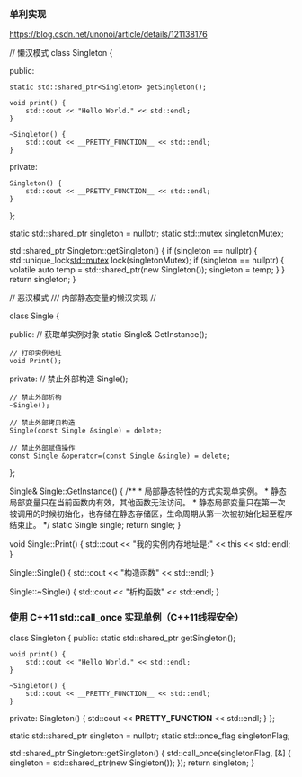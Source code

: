 ### 单利实现
https://blog.csdn.net/unonoi/article/details/121138176

// 懒汉模式
class Singleton {

public:

    static std::shared_ptr<Singleton> getSingleton();

    void print() {
        std::cout << "Hello World." << std::endl;
    }

    ~Singleton() {
        std::cout << __PRETTY_FUNCTION__ << std::endl;
    }

private:

    Singleton() {
        std::cout << __PRETTY_FUNCTION__ << std::endl;
    }
};

static std::shared_ptr<Singleton> singleton = nullptr;
static std::mutex singletonMutex;

std::shared_ptr<Singleton> Singleton::getSingleton() {
    if (singleton == nullptr) {
        std::unique_lock<std::mutex> lock(singletonMutex);
        if (singleton == nullptr) {
            volatile auto temp = std::shared_ptr<Singleton>(new Singleton());
            singleton = temp;
        }
    }
    return singleton;
}

// 恶汉模式
///  内部静态变量的懒汉实现  //

class Single
{

public:
    // 获取单实例对象
    static Single& GetInstance();
	
	// 打印实例地址
    void Print();

private:
    // 禁止外部构造
    Single();

    // 禁止外部析构
    ~Single();

    // 禁止外部拷贝构造
    Single(const Single &single) = delete;

    // 禁止外部赋值操作
    const Single &operator=(const Single &single) = delete;
};

Single& Single::GetInstance()
{
    /**
     * 局部静态特性的方式实现单实例。
     * 静态局部变量只在当前函数内有效，其他函数无法访问。
     * 静态局部变量只在第一次被调用的时候初始化，也存储在静态存储区，生命周期从第一次被初始化起至程序结束止。
     */
    static Single single;
    return single;
}

void Single::Print()
{
    std::cout << "我的实例内存地址是:" << this << std::endl;
}

Single::Single()
{
    std::cout << "构造函数" << std::endl;
}

Single::~Single()
{
    std::cout << "析构函数" << std::endl;
}



### 使用 C++11 std::call_once 实现单例（C++11线程安全）

class Singleton {
public:
    static std::shared_ptr<Singleton> getSingleton();

    void print() {
        std::cout << "Hello World." << std::endl;
    }

    ~Singleton() {
        std::cout << __PRETTY_FUNCTION__ << std::endl;
    }

private:
    Singleton() {
        std::cout << __PRETTY_FUNCTION__ << std::endl;
    }
};

static std::shared_ptr<Singleton> singleton = nullptr;
static std::once_flag singletonFlag;

std::shared_ptr<Singleton> Singleton::getSingleton() {
    std::call_once(singletonFlag, [&] {
        singleton = std::shared_ptr<Singleton>(new Singleton());
    });
    return singleton;
}